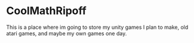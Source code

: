 # CoolMathRipoff


This is a place where im going to store my unity games
I plan to make, old atari games, and maybe my own games one day. 
